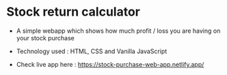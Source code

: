# Stock return calculator

- A simple webapp which shows how much profit / loss you are having on your stock purchase

- Technology used : HTML, CSS and Vanilla JavaScript

- Check live app here : https://stock-purchase-web-app.netlify.app/
